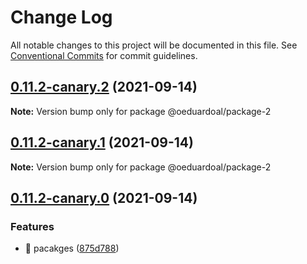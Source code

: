 # Change Log

All notable changes to this project will be documented in this file.
See [Conventional Commits](https://conventionalcommits.org) for commit guidelines.

## [0.11.2-canary.2](https://github.com/oeduardoal/monorepo-for-beginners/compare/v0.11.2-canary.1...v0.11.2-canary.2) (2021-09-14)

**Note:** Version bump only for package @oeduardoal/package-2





## [0.11.2-canary.1](https://github.com/oeduardoal/monorepo-for-beginners/compare/v0.11.2-canary.0...v0.11.2-canary.1) (2021-09-14)

**Note:** Version bump only for package @oeduardoal/package-2





## [0.11.2-canary.0](https://github.com/oeduardoal/monorepo-for-beginners/compare/v0.11.1...v0.11.2-canary.0) (2021-09-14)


### Features

* 🎸 pacakges ([875d788](https://github.com/oeduardoal/monorepo-for-beginners/commit/875d788aa4a51bb6721ea5a02817076f04da6165))
